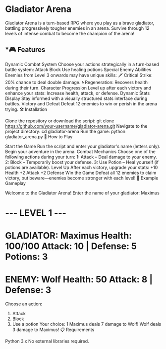 # **Gladiator Arena**

Gladiator Arena is a turn-based RPG where you play as a brave gladiator, battling progressively tougher enemies in an arena. Survive through 12 levels of intense combat to become the champion of the arena!

## *🎮 Features

Dynamic Combat System
Choose your actions strategically in a turn-based battle system:
Attack
Block
Use healing potions
Special Enemy Abilities
Enemies from Level 3 onwards may have unique skills:
🗡️ Critical Strike: 20% chance to deal double damage.
🌀 Regeneration: Recovers health during their turn.
Character Progression
Level up after each victory and enhance your stats:
Increase health, attack, or defense.
Dynamic Stats Display
Stay informed with a visually structured stats interface during battles.
Victory and Defeat
Defeat 12 enemies to win or perish in the arena trying.
🛠️ Installation

Clone the repository or download the script:
git clone https://github.com/your-username/gladiator-arena.git
Navigate to the project directory:
cd gladiator-arena
Run the game:
python gladiator_arena.py
📜 How to Play

Start the Game
Run the script and enter your gladiator's name (letters only).
Begin your adventure in the arena.
Combat Mechanics
Choose one of the following actions during your turn:
1: Attack – Deal damage to your enemy.
2: Block – Temporarily boost your defense.
3: Use Potion – Heal yourself (if potions are available).
Level Up
After each victory, upgrade your stats:
+10 Health
+2 Attack
+2 Defense
Win the Game
Defeat all 12 enemies to claim victory, but beware—enemies become stronger with each level!
🧾 Example Gameplay

Welcome to the Gladiator Arena!
Enter the name of your gladiator: Maximus

--- LEVEL 1 ---
==============================
GLADIATOR: Maximus
Health: 100/100
Attack: 10 | Defense: 5
Potions: 3
==============================
ENEMY: Wolf
Health: 50
Attack: 8 | Defense: 3
==============================

Choose an action:
1. Attack
2. Block
3. Use a potion
Your choice: 1
Maximus deals 7 damage to Wolf!
Wolf deals 3 damage to Maximus!
📋 Requirements

Python 3.x
No external libraries required.
